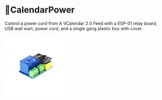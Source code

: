 # 📆CalendarPower
Control a power cord from A VCalendar 2.0 Feed with a ESP-01 relay board, USB wall wart, power cord, and a single gang plastic box with cover.

<img height="200" width="200" src="https://raw.githubusercontent.com/ideafablabs/CalendarPower/main/pics/ESP01-RELAY-003-500x500.jpg">
